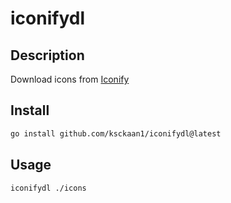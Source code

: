 # iconifydl

## Description

Download icons from [Iconify](https://iconify.design)

## Install

```sh 
go install github.com/ksckaan1/iconifydl@latest
```

## Usage

```sh
iconifydl ./icons
```